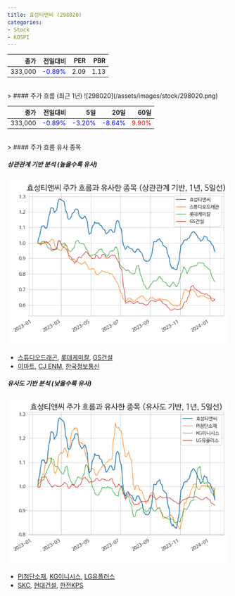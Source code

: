 ```yaml
---
title: 효성티앤씨 (298020)
categories:
- Stock
- KOSPI
---
```


|종가|전일대비|PER|PBR|
|---:|-------:|--:|---:|
|333,000|<span style="color: blue">-0.89%</span>|2.09|1.13|

<!-- more -->
<br>
> #### 주가 흐름 (최근 1년)
![298020](/assets/images/stock/298020.png)

|종가|전일대비|5일|20일|60일|
|---:|-------:|--:|---:|---:|
|333,000|<span style="color: blue">-0.89%</span>|<span style="color: blue">-3.20%</span>|<span style="color: blue">-8.64%</span>|<span style="color: red">9.90%</span>|

<br>
> #### 주가 흐름 유사 종목

##### 상관관계 기반 분석 (높을수록 유사)
![298020](/assets/images/stock/298020_corr.png)
- [스튜디오드래곤](/253450/), [롯데케미칼](/011170/), [GS건설](/006360/)
- [이마트](/139480/), [CJ ENM](/035760/), [한국정보통신](/025770/)

##### 유사도 기반 분석 (낮을수록 유사)	
![298020](/assets/images/stock/298020_sim.png)
- [PI첨단소재](/178920/), [KG이니시스](/035600/), [LG유플러스](/032640/)
- [SKC](/011790/), [현대건설](/000720/), [한전KPS](/051600/)